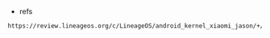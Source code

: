 - refs

```bash
https://review.lineageos.org/c/LineageOS/android_kernel_xiaomi_jason/+/238795/ （作者）


```